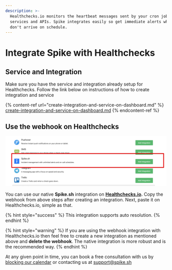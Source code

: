 ```yaml
---
description: >-
  Healthchecks.io monitors the heartbeat messages sent by your cron jobs,
  services and APIs. Spike integrates easily so get immediate alerts when they
  don't arrive on schedule.
---
```


# Integrate Spike with Healthchecks

## Service and Integration

Make sure you have the service and integration already setup for Healthchecks. Follow the link below on instructions of how to create integration and service

{% content-ref url="create-integration-and-service-on-dashboard.md" %}
[create-integration-and-service-on-dashboard.md](create-integration-and-service-on-dashboard.md)
{% endcontent-ref %}

## Use the webhook on Healthchecks

![Spike.sh on Healthchecks.io](<../.gitbook/assets/image (36).png>)

You can use our native **Spike.sh** integration on [**Healthchecks.io**](https://healthchecks.io)**.** Copy the webhook from above steps after creating an integration. Next, paste it on Healthchecks.io, simple as that.&#x20;

{% hint style="success" %}
This integration supports auto resolution.
{% endhint %}

{% hint style="warning" %}
If you are using the webhook integration with Healthchecks.io then feel free to create a new integration as mentioned above and **delete the webhook**. The native integration is more robust and is the recommended way.&#x20;
{% endhint %}

&#x20;At any given point in time, you can book a free consultation with us by [blocking our calendar](https://calendly.com/spikehq) or contacting us at [support@spike.sh](mailto:support@spike.sh)
